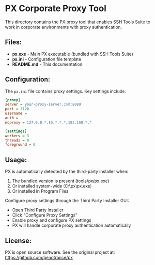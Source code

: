 # PX Corporate Proxy Tool

This directory contains the PX proxy tool that enables SSH Tools Suite to work in corporate environments with proxy authentication.

## Files:

- **px.exe** - Main PX executable (bundled with SSH Tools Suite)
- **px.ini** - Configuration file template
- **README.md** - This documentation

## Configuration:

The `px.ini` file contains proxy settings. Key settings include:

```ini
[proxy]
server = your-proxy-server.com:8080
port = 3128
username = 
auth = 
noproxy = 127.0.0.*,10.*.*.*,192.168.*.*

[settings]
workers = 3
threads = 8
foreground = 0
```

## Usage:

PX is automatically detected by the third-party installer when:
1. The bundled version is present (tools/px/px.exe)
2. Or installed system-wide (C:\px\px.exe)
3. Or installed in Program Files

Configure proxy settings through the Third Party Installer GUI:
- Open Third Party Installer
- Click "Configure Proxy Settings"
- Enable proxy and configure PX settings
- PX will handle corporate proxy authentication automatically

## License:

PX is open source software. See the original project at:
https://github.com/genotrance/px
